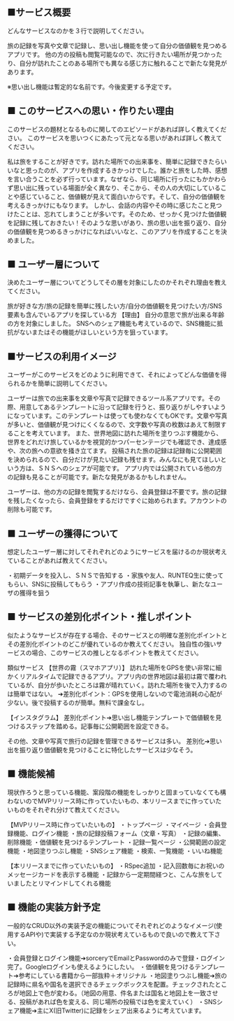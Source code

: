 ## ■サービス概要
どんなサービスなのかを３行で説明してください。

旅の記録を写真や文章で記録し、思い出し機能を使って自分の価値観を見つめるアプリです。
他の方の投稿も閲覧可能なので、次に行きたい場所が見つかったり、自分が訪れたことのある場所でも異なる感じ方に触れることで新たな発見があります。

※思い出し機能は暫定的な名前です。今後変更する予定です。


## ■ このサービスへの思い・作りたい理由
このサービスの題材となるものに関してのエピソードがあれば詳しく教えてください。
このサービスを思いつくにあたって元となる思いがあれば詳しく教えてください。

私は旅をすることが好きです。訪れた場所での出来事を、簡単に記録できたらいいなと思ったのが、アプリを作成するきかっけでした。誰かと旅をした時、感想を言い合うことを必ず行っています。なぜなら、同じ場所に行ったにもかかわらず思い出に残っている場面が全く異なり、そこから、その人の大切にしていることや感じていること、価値観が見えて面白いからです。そして、自分の価値観を考えるきっかけにもなります。
しかし、会話の内容やその時に感じたこと見つけたことは、忘れてしまうことが多いです。そのため、せっかく見つけた価値観を記録に残しておきたい！そのような思いがあり、旅の思い出を振り返り、自分の価値観を見つめるきっかけになればいいなと、このアプリを作成することを決めました。

## ■ ユーザー層について
決めたユーザー層についてどうしてその層を対象にしたのかそれぞれ理由を教えてください。

旅が好きな方/旅の記録を簡単に残したい方/自分の価値観を見つけたい方/SNS要素も含んでいるアプリを探している方
【理由】
自分の意思で旅が出来る年齢の方を対象にしました。
SNSへのシェア機能も考えているので、SNS機能に抵抗がないまたはその機能がほしいという方を狙っています。

## ■サービスの利用イメージ
ユーザーがこのサービスをどのように利用できて、それによってどんな価値を得られるかを簡単に説明してください。

ユーザーは旅での出来事を文章や写真で記録できるツール系アプリです。その際、用意してあるテンプレートに沿って記録を行うと、振り返りがしやすいようになっています。このテンプレートは使っても使わなくてもOKです。文章や写真が多いと、価値観が見つけにくくなるので、文字数や写真の枚数はあえて制限することを考えています。
また、世界地図に訪れた場所を塗りつぶす機能から、世界をどれだけ旅しているかを視覚的かつパーセンテージでも確認でき、達成感や、次の旅への意欲を掻き立てます。
投稿された旅の記録は記録毎に公開範囲を決められるので、自分だけが見たい記録も残せます。みんなにも見てほしいという方は、ＳＮＳへのシェアが可能です。
アプリ内では公開されている他の方の記録も見ることが可能です。新たな発見があるかもしれません。

ユーザーは、他の方の記録を閲覧するだけなら、会員登録は不要です。旅の記録を残したくなったら、会員登録をするだけですぐに始められます。アカウントの削除も可能です。



## ■ ユーザーの獲得について
想定したユーザー層に対してそれぞれどのようにサービスを届けるのか現状考えていることがあれば教えてください。

・初期データを投入し、ＳＮＳで告知する
・家族や友人、RUNTEQ生に使ってもらい、SNSに投稿してもらう
・アプリ作成の技術記事を執筆し、新たなユーザの獲得を狙う


## ■ サービスの差別化ポイント・推しポイント
似たようなサービスが存在する場合、そのサービスとの明確な差別化ポイントとその差別化ポイントのどこが優れているのか教えてください。
独自性の強いサービスの場合、このサービスの推しとなるポイントを教えてください。

類似サービス
【世界の霧（スマホアプリ）】
訪れた場所をGPSを使い非常に細かくリアルタイムで記録できるアプリ。アプリ内の世界地図は最初は霧で覆われているが、自分が歩いたところは霧が晴れていく。訪れた場所を後で入力するのは簡単ではない。
➔差別化ポイント：GPSを使用しないので電池消耗の心配が少ない。後で投稿するのが簡単。無料で課金なし。

【インスタグラム】
差別化ポイント➔思い出し機能テンプレートで価値観を見つけるステップを踏める。記事毎に公開範囲を設定できる。

その他、文章や写真で旅行の記録を管理できるサービスは多い。
差別化➔思い出を振り返り価値観を見つけることに特化したサービスは少なそう。


## ■ 機能候補
現状作ろうと思っている機能、案段階の機能をしっかりと固まっていなくても構わないのでMVPリリース時に作っていたいもの、本リリースまでに作っていたいものをそれぞれ分けて教えてください。

【MVPリリース時に作っていたいもの】
・トップページ
・マイページ
・会員登録機能、ログイン機能
・旅の記録投稿フォーム（文章・写真）
・記録の編集、削除機能
・価値観を見つけるテンプレート
・記録一覧ページ
・公開範囲の設定機能
・地図塗りつぶし機能
・SNSシェア機能
・検索、一覧機能
・いいね機能

【本リリースまでに作っていたいもの】
・RSpec追加
・記入回数毎にお祝いのメッセージカードを表示する機能
・記録から一定期間経つと、こんな旅をしていましたとリマインドしてくれる機能


## ■ 機能の実装方針予定
一般的なCRUD以外の実装予定の機能についてそれぞれどのようなイメージ(使用するAPIや)で実装する予定なのか現状考えているもので良いので教えて下さい。

・会員登録とログイン機能➔sorceryでEmailとPasswordのみで登録・ログイン完了。Googleログインも使えるようにしたい。
・価値観を見つけるテンプレート➔参考にしている書籍から一部抜粋＋オリジナル
・地図塗りつぶし機能➔旅の記録時に県名や国名を選択できるチェックボックスを配置。チェックされたところが地図上で色が変わる。（地図の用意、件名または国名と地図上を一致させる、投稿があれば色を変える、同じ場所の投稿では色を変えていく）
・SNSシェア機能➔主にX(旧Twitter)に記録をシェア出来るように考えています。